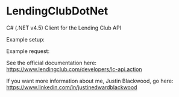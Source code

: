 LendingClubDotNet
=========

C# (.NET v4.5) Client for the Lending Club API

Example setup:

Example request:


See the official documentation here:
https://www.lendingclub.com/developers/lc-api.action


If you want more information about me, Justin Blackwood, go here:
https://www.linkedin.com/in/justinedwardblackwood
